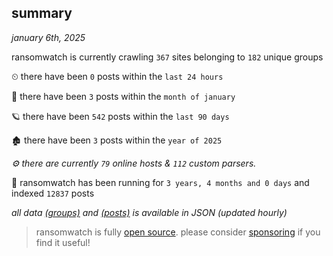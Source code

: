 
## summary
_january 6th, 2025_

ransomwatch is currently crawling `367` sites belonging to `182` unique groups

⏲ there have been `0` posts within the `last 24 hours`

🦈 there have been `3` posts within the `month of january`

🪐 there have been `542` posts within the `last 90 days`

🏚 there have been `3` posts within the `year of 2025`

_⚙️ there are currently `79` online hosts & `112` custom parsers._

🦕 ransomwatch has been running for `3 years, 4 months and 0 days` and indexed `12837` posts

_all data  [(groups)](http://https://dataleak.hopeless99.top//groups) and [(posts)](http://https://dataleak.hopeless99.top//posts) is available in JSON (updated hourly)_

> ransomwatch is fully [open source](https://github.com/joshhighet/ransomwatch#ransomwatch--). please consider [sponsoring](https://github.com/sponsors/joshhighet) if you find it useful!
